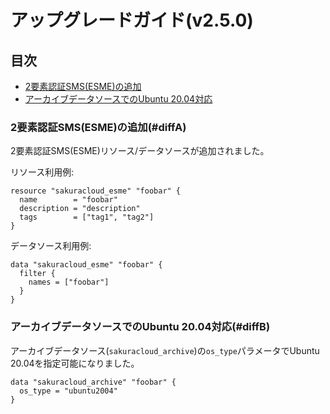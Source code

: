 # アップグレードガイド(v2.5.0)

## 目次

- [2要素認証SMS(ESME)の追加](#diffA)
- [アーカイブデータソースでのUbuntu 20.04対応](#diffB)
    

### 2要素認証SMS(ESME)の追加(#diffA)

2要素認証SMS(ESME)リソース/データソースが追加されました。

リソース利用例:

```hcl
resource "sakuracloud_esme" "foobar" {
  name        = "foobar"
  description = "description"
  tags        = ["tag1", "tag2"]
}
```

データソース利用例:

```hcl
data "sakuracloud_esme" "foobar" {
  filter {
    names = ["foobar"]
  }
}
```

### アーカイブデータソースでのUbuntu 20.04対応(#diffB)

アーカイブデータソース(`sakuracloud_archive`)の`os_type`パラメータでUbuntu 20.04を指定可能になりました。

```hcl
data "sakuracloud_archive" "foobar" {
  os_type = "ubuntu2004"
}
```